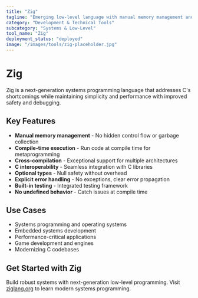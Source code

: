 ```yaml
---
title: "Zig"
tagline: "Emerging low-level language with manual memory management and cross-compilation capabilities"
category: "Development & Technical Tools"
subcategory: "Systems & Low-Level"
tool_name: "Zig"
deployment_status: "deployed"
image: "/images/tools/zig-placeholder.jpg"
---
```


# Zig

Zig is a next-generation systems programming language that addresses C's shortcomings while maintaining simplicity and performance with improved safety and debugging.

## Key Features

- **Manual memory management** - No hidden control flow or garbage collection
- **Compile-time execution** - Run code at compile time for metaprogramming
- **Cross-compilation** - Exceptional support for multiple architectures
- **C interoperability** - Seamless integration with C libraries
- **Optional types** - Null safety without overhead
- **Explicit error handling** - No exceptions, clear error propagation
- **Built-in testing** - Integrated testing framework
- **No undefined behavior** - Catch issues at compile time

## Use Cases

- Systems programming and operating systems
- Embedded systems development
- Performance-critical applications
- Game development and engines
- Modernizing C codebases

## Get Started with Zig

Build robust systems with next-generation low-level programming. Visit [ziglang.org](https://ziglang.org) to learn modern systems programming.